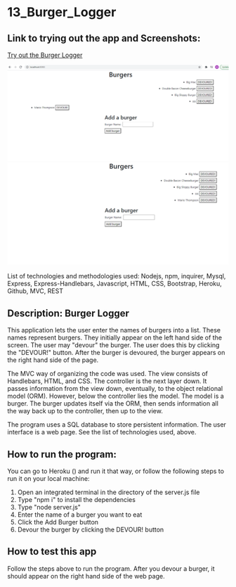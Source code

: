 # 13_Burger_Logger

## Link to trying out the app and Screenshots:
[Try out the Burger Logger](https://intense-wildwood-42940.herokuapp.com/)

![Before Burger Being Devoured](https://github.com/MarioThompson0010/13_Burger_Logger/blob/main/screenshots/screenshot1.PNG)
![After Burger Being Devoured](https://github.com/MarioThompson0010/13_Burger_Logger/blob/main/screenshots/afterBeingDevoured.PNG)

List of technologies and methodologies used: Nodejs, npm, inquirer, Mysql, Express, Express-Handlebars, Javascript,    HTML, CSS, Bootstrap, Heroku, Github, MVC, REST

## Description: Burger Logger

This application lets the user enter the names of burgers into a list.  These names represent burgers.  They initially appear on the left hand side of the screen.  The user may "devour" the burger.  The user does this by clicking the "DEVOUR!" button.  After the burger is devoured, the burger appears on the right hand side of the page.

The MVC way of organizing the code was used.  The view consists of Handlebars, HTML, and CSS.  The controller is the next layer down.  It passes information from the view down, eventually, to the object relational model (ORM). However, below the controller lies the model.  The model is a burger.  The burger updates itself via the ORM, then sends information all the way back up to the controller, then up to the view.

The program uses a SQL database to store persistent information.  The user interface is a web page.  See the list of technologies used, above.

## How to run the program:

You can go to Heroku () and run it that way, or follow the following steps to run it on your local machine:

1) Open an integrated terminal in the directory of the server.js file
2) Type "npm i" to install the dependencies
3) Type "node server.js"
4) Enter the name of a burger you want to eat
5) Click the Add Burger button
6) Devour the burger by clicking the DEVOUR! button

## How to test this app

Follow the steps above to run the program.  After you devour a burger, it should appear on the right hand side of the web page.

